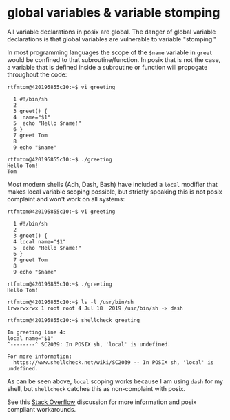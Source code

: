 # global variables & variable stomping

All variable declarations in posix are global. The danger of global variable declarations is that global variables are vulnerable to variable "stomping."

In most programming languages the scope of the `$name` variable in `greet` would be confined to that subroutine/function. In posix that is not the case, a variable that is defined inside a subroutine or function will propogate throughout the code:
```
rtfmtom@420195855c10:~$ vi greeting 

  1 #!/bin/sh
  2 
  3 greet() {
  4  name="$1"
  5  echo "Hello $name!"
  6 }
  7 greet Tom
  8 
  9 echo "$name"

rtfmtom@420195855c10:~$ ./greeting 
Hello Tom!
Tom
```

Most modern shells (Adh, Dash, Bash) have included a `local` modifier that makes local variable scoping possible, but strictly speaking this is not posix complaint and won't work on all systems:
```
rtfmtom@420195855c10:~$ vi greeting 

  1 #!/bin/sh
  2 
  3 greet() {
  4 local name="$1"
  5  echo "Hello $name!"
  6 }
  7 greet Tom
  8 
  9 echo "$name"

rtfmtom@420195855c10:~$ ./greeting 
Hello Tom!

rtfmtom@420195855c10:~$ ls -l /usr/bin/sh
lrwxrwxrwx 1 root root 4 Jul 18  2019 /usr/bin/sh -> dash

rtfmtom@420195855c10:~$ shellcheck greeting 

In greeting line 4:
local name="$1"
^--------^ SC2039: In POSIX sh, 'local' is undefined.

For more information:
  https://www.shellcheck.net/wiki/SC2039 -- In POSIX sh, 'local' is undefined.
```
As can be seen above, `local` scoping works because I am using `dash` for my shell, but `shellcheck` catches this as non-complaint with posix. 

See this [Stack Overflow][s] discussion for more information and posix compliant workarounds.

[s]:(https://stackoverflow.com/questions/18597697/posix-compliant-way-to-scope-variables-to-a-function-in-a-shell-script#18600920)
